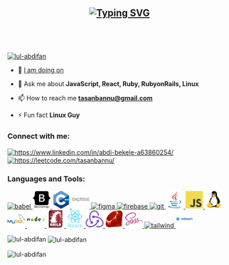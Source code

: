 <h2 align="center">
<!-- <a  align= "center" href="https://git.io/typing-svg"><img src="https://readme-typing-svg.demolab.com?font=Fira+Code&weight=800&size=22&duration=5001&pause=1000&color=F78227&center=true&repeat=false&width=835&height=100&lines=Welcome%2CI+am+Abdi+Bekele" alt="Typing SVG" /></a> -->
<a  align= "center" href="https://git.io/typing-svg"><img src="https://readme-typing-svg.demolab.com?font=Fira+Code&weight=800&size=35&duration=7600&pause=5000&color=F78227&center=true&width=835&height=100&lines=Full Stack+Developer%2CComputer+Engineer" alt="Typing SVG" /></a>
</h2>


<h2 align="center">
<p align="center" style.margin-top="10px">       <a href="https://github.com/Lul-Abdifan/"><img src="https://images.pexels.com/photos/1933900/pexels-photo-1933900.jpeg?auto=compress&cs=tinysrgb&w=1260&h=750&dpr=1" alt="" width="500" /></a>
 </p></h2>

<p align="left"> <a href="https://github.com/ryo-ma/github-profile-trophy"><img src="https://github-profile-trophy.vercel.app/?username=lul-abdifan" alt="lul-abdifan" /></a> </p>

- 🔭 [I am doing on](https://github.com/Lul-Abdifan/Competitive-programming)


- 💬 Ask me about **JavaScript, React, Ruby, RubyonRails, Linux**

- 📫 How to reach me **tasanbannu@gmail.com**

- ⚡ Fun fact **Linux Guy**

<h3 align="left">Connect with me:</h3>
<p align="left">
<a href="https://linkedin.com/in/https://www.linkedin.com/in/abdi-bekele-a63860254/" target="blank"><img align="center" src="https://raw.githubusercontent.com/rahuldkjain/github-profile-readme-generator/master/src/images/icons/Social/linked-in-alt.svg" alt="https://www.linkedin.com/in/abdi-bekele-a63860254/" height="30" width="40" /></a>
<a href="https://www.leetcode.com/https://leetcode.com/tasanbannu/" target="blank"><img align="center" src="https://raw.githubusercontent.com/rahuldkjain/github-profile-readme-generator/master/src/images/icons/Social/leet-code.svg" alt="https://leetcode.com/tasanbannu/" height="30" width="40" /></a>
</p>

<h3 align="left">Languages and Tools:</h3>
<p align="left"> <a href="https://babeljs.io/" target="_blank" rel="noreferrer"> <img src="https://www.vectorlogo.zone/logos/babeljs/babeljs-icon.svg" alt="babel" width="40" height="40"/> </a> <a href="https://getbootstrap.com" target="_blank" rel="noreferrer"> <img src="https://raw.githubusercontent.com/devicons/devicon/master/icons/bootstrap/bootstrap-plain-wordmark.svg" alt="bootstrap" width="40" height="40"/> </a> <a href="https://www.w3schools.com/cpp/" target="_blank" rel="noreferrer"> <img src="https://raw.githubusercontent.com/devicons/devicon/master/icons/cplusplus/cplusplus-original.svg" alt="cplusplus" width="40" height="40"/> </a> <a href="https://expressjs.com" target="_blank" rel="noreferrer"> <img src="https://raw.githubusercontent.com/devicons/devicon/master/icons/express/express-original-wordmark.svg" alt="express" width="40" height="40"/> </a> <a href="https://www.figma.com/" target="_blank" rel="noreferrer"> <img src="https://www.vectorlogo.zone/logos/figma/figma-icon.svg" alt="figma" width="40" height="40"/> </a> <a href="https://firebase.google.com/" target="_blank" rel="noreferrer"> <img src="https://www.vectorlogo.zone/logos/firebase/firebase-icon.svg" alt="firebase" width="40" height="40"/> </a> <a href="https://git-scm.com/" target="_blank" rel="noreferrer"> <img src="https://www.vectorlogo.zone/logos/git-scm/git-scm-icon.svg" alt="git" width="40" height="40"/> </a> <a href="https://www.java.com" target="_blank" rel="noreferrer"> <img src="https://raw.githubusercontent.com/devicons/devicon/master/icons/java/java-original.svg" alt="java" width="40" height="40"/> </a> <a href="https://developer.mozilla.org/en-US/docs/Web/JavaScript" target="_blank" rel="noreferrer"> <img src="https://raw.githubusercontent.com/devicons/devicon/master/icons/javascript/javascript-original.svg" alt="javascript" width="40" height="40"/> </a> <a href="https://www.linux.org/" target="_blank" rel="noreferrer"> <img src="https://raw.githubusercontent.com/devicons/devicon/master/icons/linux/linux-original.svg" alt="linux" width="40" height="40"/> </a> <a href="https://www.mysql.com/" target="_blank" rel="noreferrer"> <img src="https://raw.githubusercontent.com/devicons/devicon/master/icons/mysql/mysql-original-wordmark.svg" alt="mysql" width="40" height="40"/> </a> <a href="https://nodejs.org" target="_blank" rel="noreferrer"> <img src="https://raw.githubusercontent.com/devicons/devicon/master/icons/nodejs/nodejs-original-wordmark.svg" alt="nodejs" width="40" height="40"/> </a> <a href="https://rubyonrails.org" target="_blank" rel="noreferrer"> <img src="https://raw.githubusercontent.com/devicons/devicon/master/icons/rails/rails-original-wordmark.svg" alt="rails" width="40" height="40"/> </a> <a href="https://reactjs.org/" target="_blank" rel="noreferrer"> <img src="https://raw.githubusercontent.com/devicons/devicon/master/icons/react/react-original-wordmark.svg" alt="react" width="40" height="40"/> </a> <a href="https://redux.js.org" target="_blank" rel="noreferrer"> <img src="https://raw.githubusercontent.com/devicons/devicon/master/icons/redux/redux-original.svg" alt="redux" width="40" height="40"/> </a> <a href="https://www.ruby-lang.org/en/" target="_blank" rel="noreferrer"> <img src="https://raw.githubusercontent.com/devicons/devicon/master/icons/ruby/ruby-original.svg" alt="ruby" width="40" height="40"/> </a> <a href="https://sass-lang.com" target="_blank" rel="noreferrer"> <img src="https://raw.githubusercontent.com/devicons/devicon/master/icons/sass/sass-original.svg" alt="sass" width="40" height="40"/> </a> <a href="https://tailwindcss.com/" target="_blank" rel="noreferrer"> <img src="https://www.vectorlogo.zone/logos/tailwindcss/tailwindcss-icon.svg" alt="tailwind" width="40" height="40"/> </a> <a href="https://webpack.js.org" target="_blank" rel="noreferrer"> <img src="https://raw.githubusercontent.com/devicons/devicon/d00d0969292a6569d45b06d3f350f463a0107b0d/icons/webpack/webpack-original-wordmark.svg" alt="webpack" width="40" height="40"/> </a> </p>

<p><img align="left" src="https://github-readme-stats.vercel.app/api/top-langs?username=lul-abdifan&show_icons=true&locale=en&layout=compact" alt="lul-abdifan" /></p>

<p>&nbsp;<img align="center" src="https://github-readme-stats.vercel.app/api?username=lul-abdifan&show_icons=true&locale=en" alt="lul-abdifan" /></p>

<p><img align="center" src="https://github-readme-streak-stats.herokuapp.com/?user=lul-abdifan&" alt="lul-abdifan" /></p>

